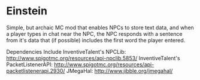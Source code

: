 # Einstein
Simple, but archaic MC mod that enables NPCs to store text data, and when a player types in chat near the NPC, the NPC responds with a sentence from it's data that (if possible) includes the first word the player entered.

Dependencies Include InventiveTalent's NPCLib: http://www.spigotmc.org/resources/api-npclib.5853/
InventiveTalent's PacketListenerAPI: http://www.spigotmc.org/resources/api-packetlistenerapi.2930/
JMegaHal: http://www.jibble.org/jmegahal/ 
